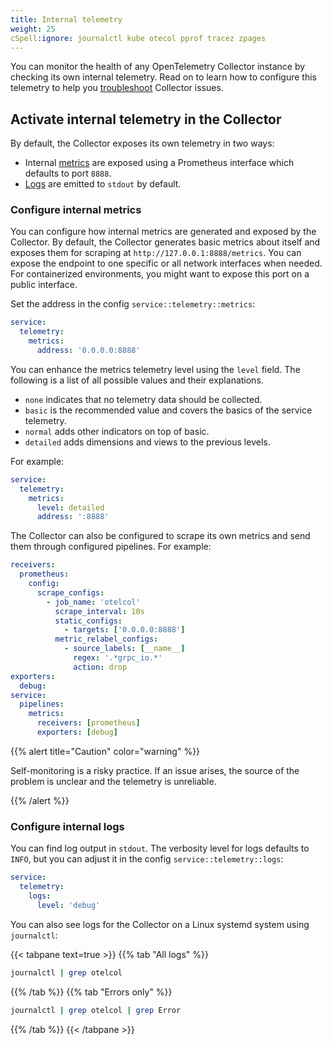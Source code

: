 ```yaml
---
title: Internal telemetry
weight: 25
cSpell:ignore: journalctl kube otecol pprof tracez zpages
---
```


You can monitor the health of any OpenTelemetry Collector instance by checking
its own internal telemetry. Read on to learn how to configure this telemetry to
help you [troubleshoot](/docs/collector/troubleshooting/) Collector issues.

## Activate internal telemetry in the Collector

By default, the Collector exposes its own telemetry in two ways:

- Internal [metrics](#configure-internal-metrics) are exposed using a Prometheus
  interface which defaults to port `8888`.
- [Logs](#configure-internal-logs) are emitted to `stdout` by default.

### Configure internal metrics

You can configure how internal metrics are generated and exposed by the
Collector. By default, the Collector generates basic metrics about itself and
exposes them for scraping at `http://127.0.0.1:8888/metrics`. You can expose the
endpoint to one specific or all network interfaces when needed. For
containerized environments, you might want to expose this port on a public
interface.

Set the address in the config `service::telemetry::metrics`:

```yaml
service:
  telemetry:
    metrics:
      address: '0.0.0.0:8888'
```

You can enhance the metrics telemetry level using the `level` field. The
following is a list of all possible values and their explanations.

- `none` indicates that no telemetry data should be collected.
- `basic` is the recommended value and covers the basics of the service
  telemetry.
- `normal` adds other indicators on top of basic.
- `detailed` adds dimensions and views to the previous levels.

For example:

```yaml
service:
  telemetry:
    metrics:
      level: detailed
      address: ':8888'
```

The Collector can also be configured to scrape its own metrics and send them
through configured pipelines. For example:

```yaml
receivers:
  prometheus:
    config:
      scrape_configs:
        - job_name: 'otelcol'
          scrape_interval: 10s
          static_configs:
            - targets: ['0.0.0.0:8888']
          metric_relabel_configs:
            - source_labels: [__name__]
              regex: '.*grpc_io.*'
              action: drop
exporters:
  debug:
service:
  pipelines:
    metrics:
      receivers: [prometheus]
      exporters: [debug]
```

{{% alert title="Caution" color="warning" %}}

Self-monitoring is a risky practice. If an issue arises, the source of the
problem is unclear and the telemetry is unreliable.

{{% /alert %}}

### Configure internal logs

You can find log output in `stdout`. The verbosity level for logs defaults to
`INFO`, but you can adjust it in the config `service::telemetry::logs`:

```yaml
service:
  telemetry:
    logs:
      level: 'debug'
```

You can also see logs for the Collector on a Linux systemd system using
`journalctl`:

{{< tabpane text=true >}} {{% tab "All logs" %}}

```sh
journalctl | grep otelcol
```

{{% /tab %}} {{% tab "Errors only" %}}

```sh
journalctl | grep otelcol | grep Error
```

{{% /tab %}} {{< /tabpane >}}

